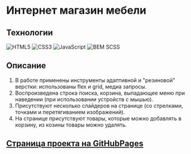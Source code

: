 # Интернет магазин мебели

## Технологии

![HTML5](https://img.shields.io/badge/-HTML5-e34f26?logo=html5&logoColor=white)
![CSS3](https://img.shields.io/badge/-CSS3-1572b6?logo=css3&logoColor=white)
![JavaScript](https://img.shields.io/badge/-JavaScript-f7df1e?logo=javaScript&logoColor=black)
![BEM](https://img.shields.io/badge/-BEM-yellowgreen)
SCSS

## Описание

1. В работе применены инструменты адаптивной и "резиновой" верстки: использованы flex и grid, медиа запросы. 
2. Воспроизведена строка поиска, корзина, выпадающее меню при наведении (при использовании устройств с мышью).
3. Присутствуют несколько слайдеров на странице (со стрелками, точками и перетягиванием изображений).
4. На странице присутствуют товары, которые можно добавлять в корзину, из козины товары можно удалять.



## [Страница проекта на GitHubPages](https://ekaterinatet.github.io/internet_shop/)
